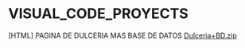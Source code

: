 # VISUAL_CODE_PROYECTS
[HTML]     PAGINA DE DULCERIA MAS BASE DE DATOS
[Dulceria+BD.zip](https://github.com/user-attachments/files/23212065/Dulceria%2BBD.zip)
